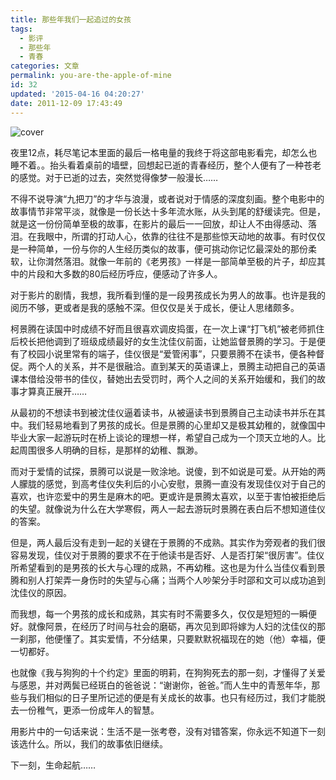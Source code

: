 ```yaml
---
title: 那些年我们一起追过的女孩
tags:
  - 影评
  - 那些年
  - 青春
categories: 文章
permalink: you-are-the-apple-of-mine
id: 32
updated: '2015-04-16 04:20:27'
date: 2011-12-09 17:43:49
---
```


![cover](https://cat.yufan.me/cats/051418Qz2.jpg)

夜里12点，耗尽笔记本里面的最后一格电量的我终于将这部电影看完，却怎么也睡不着。。抬头看着桌前的墙壁，回想起已逝的青春经历，整个人便有了一种苍老的感觉。对于已逝的过去，突然觉得像梦一般漫长……

不得不说导演“九把刀”的才华与浪漫，或者说对于情感的深度刻画。整个电影中的故事情节非常平淡，就像是一份长达十多年流水账，从头到尾的舒缓读完。但是，就是这一份份简单至极的故事，在影片的最后一一回放，却让人不由得感动、落泪。在我眼中，所谓的打动人心，依靠的往往不是那些惊天动地的故事。有时仅仅是一种简单，一份与你的人生经历类似的故事，便可挑动你记忆最深处的那份柔软，让你潸然落泪。就像一年前的《老男孩》一样是一部简单至极的片子，却应其中的片段和大多数的80后经历呼应，便感动了许多人。

<!--more-->

对于影片的剧情，我想，我所看到懂的是一段男孩成长为男人的故事。也许是我的阅历不够，更或者是我的感触不深。但仅仅是关于成长，便让人思绪颇多。

柯景腾在读国中时成绩不好而且很喜欢调皮捣蛋，在一次上课“打飞机”被老师抓住后校长把他调到了班级成绩最好的女生沈佳仪前面，让她监督景腾的学习。于是便有了校园小说里常有的端子，佳仪很是“爱管闲事”，只要景腾不在读书，便各种督促。两个人的关系，并不是很融洽。直到某天的英语课上，景腾主动把自己的英语课本借给没带书的佳仪，替她出去受罚时，两个人之间的关系开始缓和，我们的故事才算真正展开……

从最初的不想读书到被沈佳仪逼着读书，从被逼读书到景腾自己主动读书并乐在其中。我们轻易地看到了男孩的成长。但是景腾的心里却又是极其幼稚的，就像国中毕业大家一起游玩时在桥上谈论的理想一样，希望自己成为一个顶天立地的人。比起周围很多人明确的目标，是那样的幼稚、飘渺。

而对于爱情的试探，景腾可以说是一败涂地。说傻，到不如说是可爱。从开始的两人朦胧的感觉，到高考佳仪失利后的小心安慰，景腾一直没有发现佳仪对于自己的喜欢，也许恋爱中的男生是麻木的吧。更或许是景腾太喜欢，以至于害怕被拒绝后的失望。就像说为什么在大学寒假，两人一起去游玩时景腾在表白后不想知道佳仪的答案。

但是，两人最后没有走到一起的关键在于景腾的不成熟。其实作为旁观者的我们很容易发现，佳仪对于景腾的要求不在于他读书是否好、人是否打架“很厉害”。佳仪所希望看到的是男孩的长大与心理的成熟，不再幼稚。这也是为什么当佳仪看到景腾和别人打架弄一身伤时的失望与心痛；当两个人吵架分手时邵和文可以成功追到沈佳仪的原因。

而我想，每一个男孩的成长和成熟，其实有时不需要多久，仅仅是短短的一瞬便好。就像阿景，在经历了时间与社会的磨砺，再次见到即将嫁为人妇的沈佳仪的那一刹那，他便懂了。其实爱情，不分结果，只要默默祝福现在的她（他）幸福，便一切都好。

也就像《我与狗狗的十个约定》里面的明莉，在狗狗死去的那一刻，才懂得了关爱与感恩，并对两鬓已经斑白的爸爸说：“谢谢你，爸爸。”而人生中的青葱年华，那些与我们相似的日子里所记述的便是有关成长的故事。也只有经历过，我们才能脱去一份稚气，更添一份成年人的智慧。

用影片中的一句话来说：生活不是一张考卷，没有对错答案，你永远不知道下一刻该选什么。所以，我们的故事依旧继续。

下一刻，生命起航……

